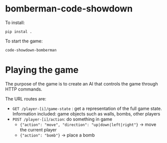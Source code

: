 # bomberman-code-showdown

To install:

```
pip instal .
```

To start the game:

```
code-showdown-bomberman
```

# Playing the game

The purpose of the game is to create an AI that controls the game through HTTP commands.

The URL routes are:

- `GET /player-[i]/game-state` : get a representation of the full game state. Information included: game objects such as
  walls, bombs, other players
- `POST /player-[i]/action`: do something in game
    - `{"action": "move", "direction": "up|down|left|right"}` -> move the current player
    - `{"action": "bomb"}` -> place a bomb
